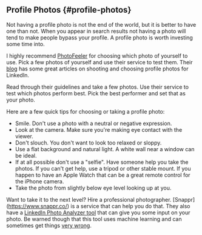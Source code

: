 ## Profile Photos {#profile-photos}

Not having a profile photo is not the end of the world, but it is better to have one than not. When you appear in search results not having a photo will tend to make people bypass your profile. A profile photo is worth investing some time into.

I highly recommend [PhotoFeeler](https://www.photofeeler.com) for choosing which photo of yourself to use. Pick a few photos of yourself and use their service to test them. Their [blog](https://blog.photofeeler.com) has some great articles on shooting and choosing profile photos for LinkedIn.

Read through their guidelines and take a few photos. Use their service to test which photos perform best. Pick the best performer and set that as your photo.

Here are a few quick tips for choosing or taking a profile photo:

- Smile. Don't use a photo with a neutral or negative expression.
- Look at the camera. Make sure you're making eye contact with the viewer.
- Don't slouch. You don't want to look too relaxed or sloppy.
- Use a flat background and natural light. A white wall near a window can be ideal.
- If at all possible don't use a "selfie". Have someone help you take the photos. If you can't get help, use a tripod or other stable mount. If you happen to have an Apple Watch that can be a great remote control for the iPhone camera. 
- Take the photo from slightly below eye level looking up at you. 

Want to take it to the next level? Hire a professional photographer. [Snappr] (https://www.snappr.co/) is a service that can help you do that. They also have a [LinkedIn Photo Analyzer tool](https://www.snappr.co/photo-analyzer/) that can give you some input on your photo. Be warned though that this tool uses machine learning and can sometimes get things [very wrong](https://blog.photofeeler.com/snappr-photo-analyzer/).
